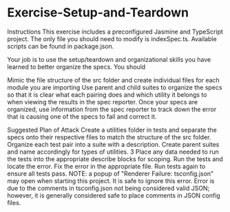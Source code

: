 # Exercise-Setup-and-Teardown

Instructions
This exercise includes a preconfigured Jasmine and TypeScript project. The only file you should need to modify is indexSpec.ts. Available scripts can be found in package.json.

Your job is to use the setup/teardown and organizational skills you have learned to better organize the specs. You should

Mimic the file structure of the src folder and create individual files for each module you are importing
Use parent and child suites to organize the specs so that it is clear what each pairing does and which utility it belongs to when viewing the results in the spec reporter.
Once your specs are organized, use information from the spec reporter to track down the error that is causing one of the specs to fail and correct it.

Suggested Plan of Attack
Create a utilities folder in tests and separate the specs onto their respective files to match the structure of the src folder.
Organize each test pair into a suite with a description. Create parent suites and name accordingly for types of utilities. 3 Place any data needed to run the tests into the appropriate describe blocks for scoping.
Run the tests and locate the error.
Fix the error in the appropriate file.
Run tests again to ensure all tests pass.
NOTE: a popup of "Renderer Failure: tsconfig.json" may open when starting this project. It is safe to ignore this error. Error is due to the comments in tsconfig.json not being considered valid JSON; however, it is generally considered safe to place comments in JSON config files.